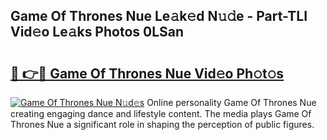 ## Game Of Thrones Nue Le𝚊k𝚎d N𝚞𝚍e - Part-TLI Vid𝚎o Le𝚊ks Photos 0LSan

# <h2><a href="http://fb5n0t.evod.top/?m=Game+Of+Thrones+Nue">🔗 👉🔴 Game Of Thrones Nue Vid𝚎o Ph𝚘t𝚘s</a></h2>

[![Game Of Thrones Nue N𝚞d𝚎s](https://i.imgur.com/8V9OHl7.gif)](http://fb5n0t.evod.top/?m=Game+Of+Thrones+Nue)
Online personality Game Of Thrones Nue creating engaging dance and lifestyle content. The media plays Game Of Thrones Nue a significant role in shaping the perception of public figures. 
